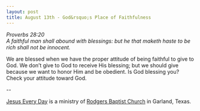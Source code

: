 ```yaml
---
layout: post
title: August 13th - God&rsquo;s Place of Faithfulness
---
```


_Proverbs 28:20  
A faithful man shall abound with blessings: but he that maketh haste
to be rich shall not be innocent._

We are blessed when we have the proper attitude of being faithful
to give to God. We don&rsquo;t give to God to receive His blessing;
but we should give because we want to honor Him and be obedient. Is
God blessing you? Check your attitude toward God.

 --

<a href=http://jesuseveryday.net>Jesus Every Day</a> is a ministry of <a href=http://rodgersbaptist.net>Rodgers Baptist Church</a> in Garland, Texas.
